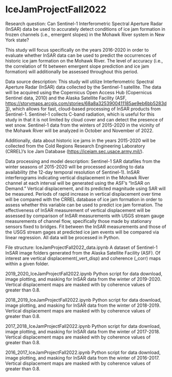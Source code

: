 # IceJamProjectFall2022

Research question: 
Can Sentinel-1 Interferometric Spectral Aperture Radar (InSAR) data be used to accurately detect conditions of ice jam formation in frozen channels (i.e., emergent slopes) in the Mohawk River system in New York state? 

This study will focus specifically on the years 2016-2020 in order to evaluate whether InSAR data can be used to predict the occurrences of historic ice jam formation on the Mohawk River. The level of accuracy (i.e., the correlation of fit between emergent slope prediction and ice jam formation) will additionally be assessed throughout this period.

Data source description: 
This study will utilize Interferometric Spectral Aperture Radar (InSAR) data collected by the Sentinel-1 satellite. The data will be acquired using the Copernicus Open Access Hub (Copernicus Sentinel data, 2010) and the Alaska Satellite Facility (ASF, https://storymaps.arcgis.com/stories/68a8a3253900411185ae9eb6bb5283d3), which allows for fast, cloud-based processing of InSAR products from Sentinel-1.  Sentinel-1 collects C-band radiation, which is useful for this study in that it is not limited by cloud cover and can detect the presence of wet snow. Sentinel-1 data from the winters of 2015-2020 in the vicinity of the Mohawk River will be analyzed in October and November of 2022. 

Additionally, data about historic ice jams in the years 2015-2020 will be collected from the Cold Regions Research Engineering Laboratory (CRREL)’s Ice Jam Database (https://icejam.sec.usace.army.mil/).


Data processing and model description:
Sentinel-1 SAR datafiles from the winter seasons of 2015-2020 will be processed according to data availability (the 12-day temporal resolution of Sentinel-1). InSAR interferograms indicating vertical displacement in the Mohawk River channel at each interval will be generated using the ASF’s “InSAR on Demand.” Vertical displacement, and its predicted magnitude using SAR will be measured. Periods of rapid increase in vertical displacement over time will be compared with the CRREL database of ice jam formation in order to assess whether this variable can be used to predict ice jam formation. The effectiveness of InSAR measurement of vertical displacement will be assessed by comparison of InSAR measurements with USGS stream gauge measurements of channel flow, specifically those made by stationary sensors fixed to bridges. Fit between the InSAR measurements and those of the USGS stream gages at predicted ice jam events will be compared via linear regression. All data will be processed in Python. 


File structure:
  IceJamProjectFall2022_data.ipynb
    A dataset of Sentinel-1 InSAR image folders generated from the Alaska Satellite Facility (ASF). Of interest are vertical displacement(_vert_disp) and       coherence (_corr) maps within a given folder.
  
  2019_2020_IceJamProjectFall2022.ipynb
    Python script for data download, image plotting, and masking for InSAR data from the winter of 2019-2020. Vertical displacement maps are masked with by     coherence values of greater than 0.8.

  2018_2019_IceJamProjectFall2022.ipynb
    Python script for data download, image plotting, and masking for InSAR data from the winter of 2018-2019. Vertical displacement maps are masked with by     coherence values of greater than 0.8.
  
 2017_2018_IceJamProjectFall2022.ipynb
    Python script for data download, image plotting, and masking for InSAR data from the winter of 2017-2018. Vertical displacement maps are masked with by     coherence values of greater than 0.8.
    
 2016_2017_IceJamProjectFall2022.ipynb
    Python script for data download, image plotting, and masking for InSAR data from the winter of 2016-2017. Vertical displacement maps are masked with by     coherence values of greater than 0.8.
  
  
